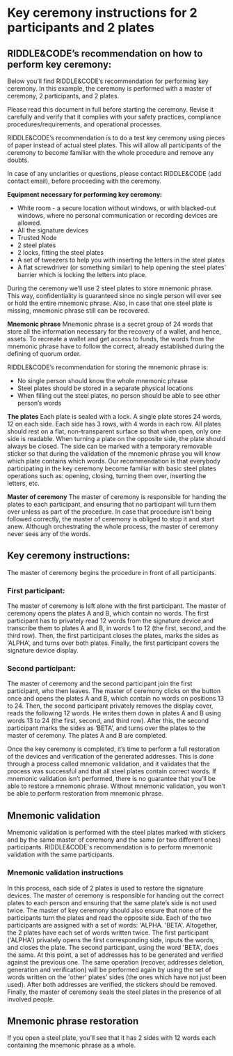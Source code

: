 # Key ceremony instructions for 2 participants and 2 plates

## RIDDLE&CODE’s recommendation on how to perform key ceremony:

Below you’ll find RIDDLE&CODE’s recommendation for performing key ceremony. In this example, the ceremony is performed with  a master of ceremony, 2 participants, and 2 plates.

Please read this document in full before starting the ceremony. Revise it carefully and verify that it complies with your safety practices, compliance procedures/requirements, and operational processes.

RIDDLE&CODE’s recommendation is to do a test key ceremony using pieces of paper instead of actual steel plates. This will allow all participants of the ceremony to become familiar with the whole procedure and remove any doubts.

In case of any unclarities or questions, please contact RIDDLE&CODE (add contact email), before proceeding with the ceremony.

**Equipment necessary for performing key ceremony:**
* White room - a secure location without windows, or with blacked-out windows, where no personal communication or recording devices are allowed.
* All the signature devices
* Trusted Node
* 2 steel plates
* 2 locks, fitting the steel plates
* A set of tweezers to help you with inserting the letters in the steel plates
* A flat screwdriver (or something similar) to help opening the steel plates’ barrier which is locking the letters into place.

During the ceremony we’ll use 2 steel plates to store mnemonic phrase. This way, confidentiality is guaranteed since no single person will ever see or hold the entire mnemonic phrase. Also, in case that one steel plate is missing, mnemonic phrase still can be recovered.

**Mnemonic phrase**
Mnemonic phrase is a secret group of 24 words that store all the information necessary for the recovery of a wallet, and hence, assets. To recreate a wallet and get access to funds, the words from the mnemonic phrase have to follow the correct, already established during the defining of quorum order.

RIDDLE&CODE’s recommendation for storing the mnemonic phrase is:
* No single person should know the whole mnemonic phrase
* Steel plates should be stored in a separate physical locations
* When filling out the steel plates, no person should be able to see other person’s words



**The plates**
Each plate is sealed with a lock. A single plate stores 24 words, 12 on each side. Each side has 3 rows, with 4 words in each row.
All plates should rest on a flat, non-transparent surface so that when open, only one side is readable. When turning a plate on the opposite side, the plate should always be closed.
The side can be marked with a temporary removable sticker so that during the validation of the mnemonic phrase you will know which plate contains which words.
Our recommendation is that everybody participating in the key ceremony become familiar with basic steel plates operations such as: opening, closing, turning them over, inserting the letters, etc.

**Master of ceremony**
The master of ceremony is responsible for handing the plates to each participant, and ensuring that no participant will turn them over unless as part of the procedure.
In case that procedure isn’t being followed correctly, the master of ceremony is obliged to stop it and start anew.
Although orchestrating the whole process, the master of ceremony never sees any of the words.

## Key ceremony instructions:
The master of ceremony begins the procedure in front of all participants.

### First participant:
The master of ceremony is left alone with the first participant.
The master of ceremony opens the plates A and B, which contain no words.
The first participant has to privately read 12 words from the signature device and transcribe them to plates A and B, in words 1 to 12 (the first, second, and the third row).
Then, the first participant closes the plates, marks the sides as ‘ALPHA’, and turns over both plates.
Finally, the first participant covers the signature device display.

### Second participant:
The master of ceremony and the second participant join the first participant, who then leaves.
The master of ceremony clicks on the button once and opens the plates A and B, which contain no words on positions 13 to 24.
Then, the second participant privately removes the display cover, reads the following 12 words.
He writes them down in plates A and B using words 13 to 24 (the first, second, and third row).
After this, the second participant marks the sides as ‘BETA’, and turns over the plates to the master of ceremony.
The plates A and B are completed.

Once the key ceremony is completed, it’s time to perform a full restoration of the devices and verification of the generated addresses.
This is done through a process called mnemonic validation, and it validates that the process was successful and that all steel plates contain correct words.
If mnemonic validation isn’t performed, there is no guarantee that you’ll be able to restore a mnemonic phrase. Without mnemonic validation, you won’t be able to perform restoration from mnemonic phrase.



## Mnemonic validation
Mnemonic validation is performed with the steel plates marked with stickers and by the same master of ceremony and the same (or two different ones) participants.
RIDDLE&CODE's recommendation is to perform mnemonic validation with the same participants.

### Mnemonic validation instructions
In this process, each side of 2 plates is used to restore the signature devices.
The master of ceremony is responsible for handing out the correct plates to each person and ensuring that the same plate’s side is not used twice.
The master of key ceremony should also ensure that none of the participants turn the plates and read the opposite side.
Each of the two participants are assigned with a set of words: 'ALPHA. 'BETA'. Altogether, the 2 plates have each set of words written twice.
The first participant ('ALPHA') privately opens the first corresponding side, inputs the words, and closes the plate.
The second participant, using the word 'BETA', does the same.
At this point, a set of addresses has to be generated and verified against the previous one.
The same operation (recover, addresses deletion, generation and verification) will be performed again by using the set of words written on the 'other' plates’ sides (the ones which have not just been used).
After both addresses are verified, the stickers should be removed.
Finally, the master of ceremony seals the steel plates in the presence of all involved people.

## Mnemonic phrase restoration
If you open a steel plate, you’ll see that it has 2 sides with 12 words each containing the mnemonic phrase as a whole.
